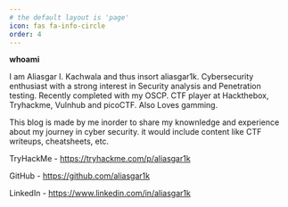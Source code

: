 ```yaml
---
# the default layout is 'page'
icon: fas fa-info-circle
order: 4
---
```


**whoami**

I am Aliasgar I. Kachwala and thus insort aliasgar1k. Cybersecurity enthusiast with a strong interest in Security analysis and Penetration testing. Recently completed with my OSCP. CTF player at Hackthebox, Tryhackme, Vulnhub and picoCTF. Also Loves gamming.

This blog is made by me inorder to share my knownledge and experience about my journey in cyber security.
it would include content like CTF writeups, cheatsheets, etc.

TryHackMe - https://tryhackme.com/p/aliasgar1k

GitHub - https://github.com/aliasgar1k

LinkedIn - https://www.linkedin.com/in/aliasgar1k
